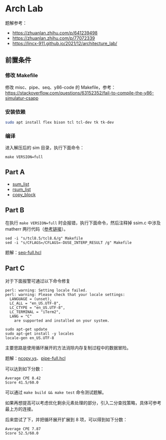 # Arch Lab

题解参考：

- <https://zhuanlan.zhihu.com/p/641239498>
- <https://zhuanlan.zhihu.com/p/77072339>
- <https://lincx-911.github.io/2021/12/architecture_lab/>

## 前置条件

### 修改 Makefile

修改 misc、pipe、seq、y86-code 的 Makefile，参考：<https://stackoverflow.com/questions/63152352/fail-to-compile-the-y86-simulatur-csapp>

### 安装依赖

``` bash
sudo apt install flex bison tcl tcl-dev tk tk-dev
```

### 编译

进入解压后的 sim 目录，执行下面命令：

``` shell
make VERSION=full
```

## Part A

- [sum_list](./sim/misc/sum.ys)
- [rsum_list](./sim/misc/rsum.ys)
- [copy_block](./sim/misc/copy.ys)

## Part B

在执行 `make VERSION=full` 时会报错，执行下面命令，然后注释掉 ssim.c 中涉及 matherr 两行代码（[参考链接](https://lincx-911.github.io/2021/12/architecture_lab/)）。

``` shell
sed -i "s/tcl8.5/tcl8.6/g" Makefile
sed -i "s/CFLAGS=/CFLAGS=-DUSE_INTERP_RESULT /g" Makefile 
```

题解：[seq-full.hcl](./sim/seq/seq-full.hcl)

## Part C

对于下面报警可通过以下命令修复

``` plain
perl: warning: Setting locale failed.
perl: warning: Please check that your locale settings:
  LANGUAGE = (unset),
  LC_ALL = "en_US.UTF-8",
  LC_CTYPE = "en_US.UTF-8",
  LC_TERMINAL = "iTerm2",
  LANG = "C"
    are supported and installed on your system.
```

``` shell
sudo apt-get update 
sudo apt-get install -y locales   
locale-gen en_US.UTF-8
```

主要思路是使用循环展开的方法消除内存复制过程中的数据冒险。

题解：[ncopy.ys](./sim/pipe/ncopy.ys)、[pipe-full.hcl](./sim/pipe/pipe-full.hcl)

可以达到如下分数：

``` plain
Average CPE 8.42
Score 41.5/60.0
```

可以通过 `make build && make test` 命令测试题解。

如果再想提高可以考虑优化剩余元素处理的部分，引入二分查找策略，具体可参考最上方的连接。

后来尝试了下，并把循环展开扩展到 8 项，可以得到如下分数：

``` plain
Average CPE 7.87
Score 52.5/60.0
```
